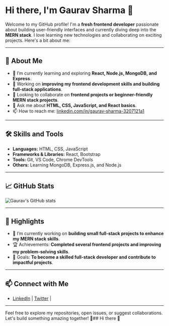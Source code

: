 # Hi there, I'm Gaurav Sharma 👋

Welcome to my GitHub profile! I'm a **fresh frontend developer** passionate about building user-friendly interfaces and currently diving deep into the **MERN stack**. I love learning new technologies and collaborating on exciting projects. Here's a bit about me:

---

## 🚀 About Me
- 🌱 I’m currently learning and exploring **React, Node.js, MongoDB, and Express**.
- 💼 Working on **improving my frontend development skills and building full-stack applications**.
- 🤝 Looking to collaborate on **frontend projects or beginner-friendly MERN stack projects**.
- 💬 Ask me about **HTML, CSS, JavaScript, and React basics**.
- 📫 How to reach me: [linkedin.com/in/gaurav-sharma-3207121a1](https://linkedin.com/in/gaurav-sharma-3207121a1)

---

## 🛠️ Skills and Tools
- **Languages:** HTML, CSS, JavaScript
- **Frameworks & Libraries:** React, Bootstrap
- **Tools:** Git, VS Code, Chrome DevTools
- **Others:** Learning MongoDB, Express.js, and Node.js

---

## 📈 GitHub Stats
![Gaurav's GitHub stats](https://github-readme-stats.vercel.app/api?username=SharmaGaurav27&show_icons=true&theme=radical)

---

## 🌟 Highlights
- 🔭 I’m currently working on **building small full-stack projects to enhance my MERN stack skills**.
- 🏆 Achievements: **Completed several frontend projects and improving my problem-solving skills**.
- 🎯 Goals: **To become a skilled full-stack developer and contribute to impactful projects**.

---

## 📫 Connect with Me
- [LinkedIn](https://linkedin.com/in/gaurav-sharma-3207121a1) | [Twitter](https://x.com/GauravV89311046) |

---

Feel free to explore my repositories, open issues, or suggest collaborations. Let's build something amazing together! 🚀## Hi there 👋

<!--
**SharmaGaurav27/SharmaGaurav27** is a ✨ _special_ ✨ repository because its `README.md` (this file) appears on your GitHub profile.

Here are some ideas to get you started:

- 🔭 I’m currently working on ...
- 🌱 I’m currently learning ...
- 👯 I’m looking to collaborate on ...
- 🤔 I’m looking for help with ...
- 💬 Ask me about ...
- 📫 How to reach me: ...
- 😄 Pronouns: ...
- ⚡ Fun fact: ...
-->
